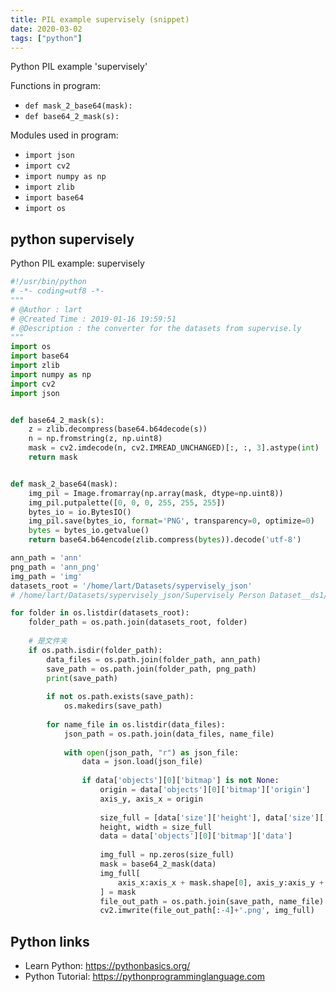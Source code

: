 ```yaml
---
title: PIL example supervisely (snippet)
date: 2020-03-02
tags: ["python"]
---
```

Python PIL example 'supervisely'

Functions in program: 
* `def mask_2_base64(mask):`
* `def base64_2_mask(s):`

Modules used in program: 
* `import json`
* `import cv2`
* `import numpy as np`
* `import zlib`
* `import base64`
* `import os`

## python supervisely

Python PIL example: supervisely

```python
#!/usr/bin/python
# -*- coding=utf8 -*-
"""
# @Author : lart
# @Created Time : 2019-01-16 19:59:51
# @Description : the converter for the datasets from supervise.ly
"""
import os
import base64
import zlib
import numpy as np
import cv2
import json


def base64_2_mask(s):
    z = zlib.decompress(base64.b64decode(s))
    n = np.fromstring(z, np.uint8)
    mask = cv2.imdecode(n, cv2.IMREAD_UNCHANGED)[:, :, 3].astype(int)
    return mask


def mask_2_base64(mask):
    img_pil = Image.fromarray(np.array(mask, dtype=np.uint8))
    img_pil.putpalette([0, 0, 0, 255, 255, 255])
    bytes_io = io.BytesIO()
    img_pil.save(bytes_io, format='PNG', transparency=0, optimize=0)
    bytes = bytes_io.getvalue()
    return base64.b64encode(zlib.compress(bytes)).decode('utf-8')

ann_path = 'ann'
png_path = 'ann_png'
img_path = 'img'
datasets_root = '/home/lart/Datasets/sypervisely_json'
# /home/lart/Datasets/sypervisely_json/Supervisely Person Dataset__ds1/ann

for folder in os.listdir(datasets_root):
    folder_path = os.path.join(datasets_root, folder)
    
    # 是文件夹
    if os.path.isdir(folder_path):
        data_files = os.path.join(folder_path, ann_path)
        save_path = os.path.join(folder_path, png_path)
        print(save_path)
        
        if not os.path.exists(save_path):
            os.makedirs(save_path)
        
        for name_file in os.listdir(data_files):
            json_path = os.path.join(data_files, name_file)
            
            with open(json_path, "r") as json_file:
                data = json.load(json_file)
                
                if data['objects'][0]['bitmap'] is not None:
                    origin = data['objects'][0]['bitmap']['origin']
                    axis_y, axis_x = origin
                    
                    size_full = [data['size']['height'], data['size']['width']]
                    height, width = size_full
                    data = data['objects'][0]['bitmap']['data']
                    
                    img_full = np.zeros(size_full)
                    mask = base64_2_mask(data)
                    img_full[
                        axis_x:axis_x + mask.shape[0], axis_y:axis_y + mask.shape[1]
                    ] = mask
                    file_out_path = os.path.join(save_path, name_file)
                    cv2.imwrite(file_out_path[:-4]+'.png', img_full)

```

## Python links

- Learn Python: https://pythonbasics.org/
- Python Tutorial: https://pythonprogramminglanguage.com
